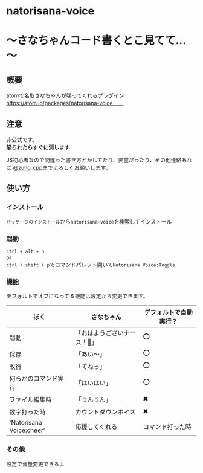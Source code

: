 # natorisana-voice

# ～さなちゃんコード書くとこ見てて...～

## 概要
atomで名取さなちゃんが喋ってくれるプラグイン  
https://atom.io/packages/natorisana-voice　　

## 注意
非公式です。  
**怒られたらすぐに消します**  

JS初心者なので間違った書き方とかしてたり、要望だったり、その他連絡あれば [@zuho_cpp](https://twitter.com/zuho_cpp)までよろしくお願いします。

## 使い方
### インストール
`パッケージのインストール`から`natorisana-voice`を検索してインストール  

### 起動
`ctrl + alt + n`  
or  
`ctrl + shift + p`でコマンドパレット開いて`Natorisana Voice:Toggle`

### 機能
デフォルトでオフになってる機能は設定から変更できます。  

|ぼく  |さなちゃん  |デフォルトで自動実行？  |
|---|---|---|
|起動                    |「おはようございナース！🍆」  |⭕  |
|保存                    |「あい～」  |⭕  |
|改行                    |「てねっ」  |⭕  |
|何らかのコマンド実行      |「はいはい」  |⭕  |
|ファイル編集時           |「うんうん」  |✖️  |
|数字打った時             |カウントダウンボイス  |✖️  |
|'Natorisana Voice:cheer'|応援してくれる|コマンド打った時 |

### その他
設定で音量変更できるよ
